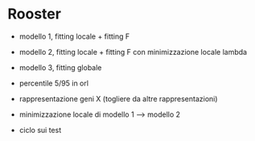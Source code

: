 # Rooster

* modello 1, fitting locale + fitting F
* modello 2, fitting locale + fitting F con minimizzazione locale lambda
* modello 3, fitting globale

* percentile 5/95 in orl
* rappresentazione geni X (togliere da altre rappresentazioni)
* minimizzazione locale di modello 1 --> modello 2
* ciclo sui test
